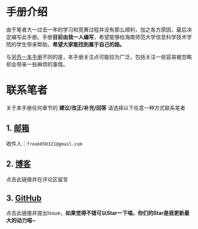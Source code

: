 # 手册介绍
由于笔者大一过去一年的学习和竞赛过程并没有那么顺利，加之各方原因，最后决定编写此手册。手册**目前由我一人编写**，希望能够给海南师范大学信息科学技术学院的学生带来帮助。**希望大家能找到属于自己的路。**

与[另外一本手册](https://siyis-organization.gitbook.io/hainnu-techlife-compass)不同的是，本手册关注点可能较为广泛，包括关注一些容易被忽略却会带来一些麻烦的事情。

# 联系笔者

关于本手册任何章节的 **建议/改正/补充/回答** 请选择以下任意一种方式联系笔者

## 1. [邮箱](https://mail.qq.com/)

收件人：```freak050321@gmail.com```

## 2. [博客](https://freakk.love/freak/hnnu-ic-manual%e6%89%8b%e5%86%8c%e4%bf%a1%e6%81%af%e6%94%b6%e9%9b%86/)

点击此链接并在评论区留言

## 3. [GitHub](https://github.com/Freakz3z/HNNU-IC-Manual)
点击此链接并提出Issue，**如果觉得不错可以Star一下喵，你们的Star是我更新最大的动力喵~**
